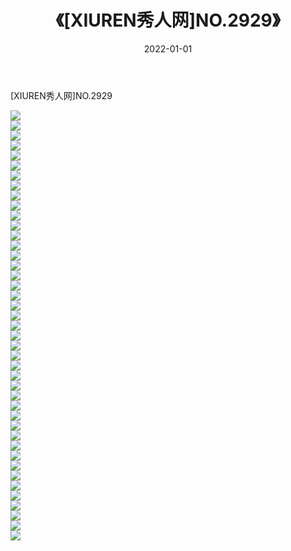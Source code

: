﻿---
layout: post
title:  《[XIUREN秀人网]NO.2929》
date:   2022-01-01
img: http://img.660000.xyz/Sharelink/秀人网/秀人网第03部分/[XIUREN秀人网]NO.2929/000.jpg
categories: [美女, 清纯, 唯美]
---

[XIUREN秀人网]NO.2929

 ![](http://img.660000.xyz/Sharelink/秀人网/秀人网第03部分/[XIUREN秀人网]NO.2929/001.jpg) <br>![](http://img.660000.xyz/Sharelink/秀人网/秀人网第03部分/[XIUREN秀人网]NO.2929/002.jpg) <br>![](http://img.660000.xyz/Sharelink/秀人网/秀人网第03部分/[XIUREN秀人网]NO.2929/003.jpg) <br>![](http://img.660000.xyz/Sharelink/秀人网/秀人网第03部分/[XIUREN秀人网]NO.2929/004.jpg) <br>![](http://img.660000.xyz/Sharelink/秀人网/秀人网第03部分/[XIUREN秀人网]NO.2929/005.jpg) <br>![](http://img.660000.xyz/Sharelink/秀人网/秀人网第03部分/[XIUREN秀人网]NO.2929/006.jpg) <br>![](http://img.660000.xyz/Sharelink/秀人网/秀人网第03部分/[XIUREN秀人网]NO.2929/007.jpg) <br>![](http://img.660000.xyz/Sharelink/秀人网/秀人网第03部分/[XIUREN秀人网]NO.2929/008.jpg) <br>![](http://img.660000.xyz/Sharelink/秀人网/秀人网第03部分/[XIUREN秀人网]NO.2929/009.jpg) <br>![](http://img.660000.xyz/Sharelink/秀人网/秀人网第03部分/[XIUREN秀人网]NO.2929/010.jpg) <br>![](http://img.660000.xyz/Sharelink/秀人网/秀人网第03部分/[XIUREN秀人网]NO.2929/011.jpg) <br>![](http://img.660000.xyz/Sharelink/秀人网/秀人网第03部分/[XIUREN秀人网]NO.2929/012.jpg) <br>![](http://img.660000.xyz/Sharelink/秀人网/秀人网第03部分/[XIUREN秀人网]NO.2929/013.jpg) <br>![](http://img.660000.xyz/Sharelink/秀人网/秀人网第03部分/[XIUREN秀人网]NO.2929/014.jpg) <br>![](http://img.660000.xyz/Sharelink/秀人网/秀人网第03部分/[XIUREN秀人网]NO.2929/015.jpg) <br>![](http://img.660000.xyz/Sharelink/秀人网/秀人网第03部分/[XIUREN秀人网]NO.2929/016.jpg) <br>![](http://img.660000.xyz/Sharelink/秀人网/秀人网第03部分/[XIUREN秀人网]NO.2929/017.jpg) <br>![](http://img.660000.xyz/Sharelink/秀人网/秀人网第03部分/[XIUREN秀人网]NO.2929/018.jpg) <br>![](http://img.660000.xyz/Sharelink/秀人网/秀人网第03部分/[XIUREN秀人网]NO.2929/019.jpg) <br>![](http://img.660000.xyz/Sharelink/秀人网/秀人网第03部分/[XIUREN秀人网]NO.2929/020.jpg) <br>![](http://img.660000.xyz/Sharelink/秀人网/秀人网第03部分/[XIUREN秀人网]NO.2929/021.jpg) <br>![](http://img.660000.xyz/Sharelink/秀人网/秀人网第03部分/[XIUREN秀人网]NO.2929/022.jpg) <br>![](http://img.660000.xyz/Sharelink/秀人网/秀人网第03部分/[XIUREN秀人网]NO.2929/023.jpg) <br>![](http://img.660000.xyz/Sharelink/秀人网/秀人网第03部分/[XIUREN秀人网]NO.2929/024.jpg) <br>![](http://img.660000.xyz/Sharelink/秀人网/秀人网第03部分/[XIUREN秀人网]NO.2929/025.jpg) <br>![](http://img.660000.xyz/Sharelink/秀人网/秀人网第03部分/[XIUREN秀人网]NO.2929/026.jpg) <br>![](http://img.660000.xyz/Sharelink/秀人网/秀人网第03部分/[XIUREN秀人网]NO.2929/027.jpg) <br>![](http://img.660000.xyz/Sharelink/秀人网/秀人网第03部分/[XIUREN秀人网]NO.2929/028.jpg) <br>![](http://img.660000.xyz/Sharelink/秀人网/秀人网第03部分/[XIUREN秀人网]NO.2929/029.jpg) <br>![](http://img.660000.xyz/Sharelink/秀人网/秀人网第03部分/[XIUREN秀人网]NO.2929/030.jpg) <br>![](http://img.660000.xyz/Sharelink/秀人网/秀人网第03部分/[XIUREN秀人网]NO.2929/031.jpg) <br>![](http://img.660000.xyz/Sharelink/秀人网/秀人网第03部分/[XIUREN秀人网]NO.2929/032.jpg) <br>![](http://img.660000.xyz/Sharelink/秀人网/秀人网第03部分/[XIUREN秀人网]NO.2929/033.jpg) <br>![](http://img.660000.xyz/Sharelink/秀人网/秀人网第03部分/[XIUREN秀人网]NO.2929/034.jpg) <br>![](http://img.660000.xyz/Sharelink/秀人网/秀人网第03部分/[XIUREN秀人网]NO.2929/035.jpg) <br>![](http://img.660000.xyz/Sharelink/秀人网/秀人网第03部分/[XIUREN秀人网]NO.2929/036.jpg) <br>![](http://img.660000.xyz/Sharelink/秀人网/秀人网第03部分/[XIUREN秀人网]NO.2929/037.jpg) <br>![](http://img.660000.xyz/Sharelink/秀人网/秀人网第03部分/[XIUREN秀人网]NO.2929/038.jpg) <br>![](http://img.660000.xyz/Sharelink/秀人网/秀人网第03部分/[XIUREN秀人网]NO.2929/039.jpg) <br>![](http://img.660000.xyz/Sharelink/秀人网/秀人网第03部分/[XIUREN秀人网]NO.2929/040.jpg) <br>![](http://img.660000.xyz/Sharelink/秀人网/秀人网第03部分/[XIUREN秀人网]NO.2929/041.jpg) <br>![](http://img.660000.xyz/Sharelink/秀人网/秀人网第03部分/[XIUREN秀人网]NO.2929/042.jpg) <br>![](http://img.660000.xyz/Sharelink/秀人网/秀人网第03部分/[XIUREN秀人网]NO.2929/043.jpg) <br>